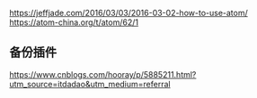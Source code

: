 <https://jeffjade.com/2016/03/03/2016-03-02-how-to-use-atom/>  
<https://atom-china.org/t/atom/62/1>

## 备份插件
<https://www.cnblogs.com/hooray/p/5885211.html?utm_source=itdadao&utm_medium=referral>
